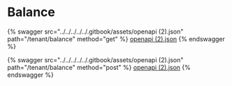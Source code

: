 # Balance

{% swagger src="../../../../../.gitbook/assets/openapi (2).json" path="/tenant/balance" method="get" %}
[openapi (2).json](<../../../../../.gitbook/assets/openapi (2).json>)
{% endswagger %}

{% swagger src="../../../../../.gitbook/assets/openapi (2).json" path="/tenant/balance" method="post" %}
[openapi (2).json](<../../../../../.gitbook/assets/openapi (2).json>)
{% endswagger %}
